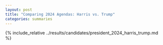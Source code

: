 ```yaml
---
layout: post
title: "Comparing 2024 Agendas: Harris vs. Trump"
categories: summaries
---
```


{% include_relative ../results/candidates/president_2024_harris_trump.md %}